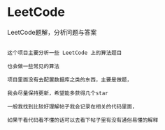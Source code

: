 # LeetCode
LeetCode题解，分析问题与答案


```

这个项目主要分析一些 LeetCode 上的算法题目

也会做一些常见的算法

项目里面没有去配置数据库之类的东西，主要是做题，

我会尽量保持更新，希望能多获得几个star

一般我找到比较好理解帖子我会记录在相关的代码里面，

如果干看代码看不懂的话可以去看下帖子里有没有通俗易懂的解释 



```
